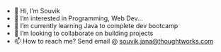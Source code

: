 - 👋 Hi, I’m Souvik
- 👀 I’m interested in Programming, Web Dev...
- 🌱 I’m currently learning Java to complete dev bootcamp
- 💞️ I’m looking to collaborate on building projects
- 📫 How to reach me? Send email @ souvik.jana@thoughtworks.com 

<!---
souvikjanatw/souvikjanatw is a ✨ special ✨ repository because its `README.md` (this file) appears on your GitHub profile.
You can click the Preview link to take a look at your changes.
--->
